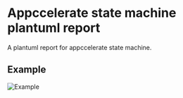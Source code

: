 # Appccelerate state machine plantuml report

A plantuml report for appccelerate state machine.

## Example

![Example](http://www.plantuml.com/plantuml/png/DOmn4i8m30Jxl08UaBYdIiD3X7A3pTYoHph3zo45pMwnCxi7nJbRNQx5jCu3bqoEkANayjcUXNa-Pi2r6s7SjBVKPeaNaeoXYWeNOWsURAAv6DPHnSxhwXZTcPe4uUbUyHPst_vzsM77pry0 "example")